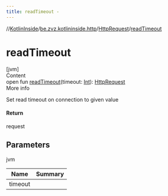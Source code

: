 ```yaml
---
title: readTimeout -
---
```

//[KotlinInside](../../index.md)/[be.zvz.kotlininside.http](../index.md)/[HttpRequest](index.md)/[readTimeout](read-timeout.md)



# readTimeout  
[jvm]  
Content  
open fun [readTimeout](read-timeout.md)(timeout: [Int](https://kotlinlang.org/api/latest/jvm/stdlib/kotlin/-int/index.html)): [HttpRequest](index.md)  
More info  


Set read timeout on connection to given value



#### Return  


request



## Parameters  
  
jvm  
  
|  Name|  Summary| 
|---|---|
| <a name="be.zvz.kotlininside.http/HttpRequest/readTimeout/#int/PointingToDeclaration/"></a>timeout| <a name="be.zvz.kotlininside.http/HttpRequest/readTimeout/#int/PointingToDeclaration/"></a>
  
  



